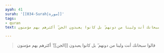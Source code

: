 ```yaml
---
ayah: 41
surah: '[[034-Surah|سورة]]'
tags:
- quran
text: قالوا سبحانك أنت ولينا من دونهم ۖ بل كانوا يعبدون الجن ۖ أكثرهم بهم مؤمنون

---
```

> قالوا سبحانك أنت ولينا من دونهم ۖ بل كانوا يعبدون [[الجن]] ۖ أكثرهم بهم مؤمنون
